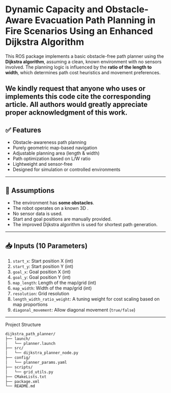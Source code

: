 
# Dynamic Capacity and Obstacle-Aware Evacuation Path Planning in Fire Scenarios Using an Enhanced Dijkstra Algorithm

This ROS package implements a basic obstacle-free path planner using the **Dijkstra algorithm**, assuming a clean, known environment with no sensors involved. The planning logic is influenced by the **ratio of the length to width**, which determines path cost heuristics and movement preferences.

**We kindly request that anyone who uses or implements this code cite the corresponding article. All authors would greatly appreciate proper acknowledgment of this work.**
---

## ✅ Features

- Obstacle-awareness path planning
- Purely geometric map-based navigation
- Adjustable planning area (length & width)
- Path optimization based on L/W ratio
- Lightweight and sensor-free
- Designed for simulation or controlled environments

---

## 🧾 Assumptions

- The environment has **some obstacles**.
- The robot operates on a known 3D .
- No sensor data is used.
- Start and goal positions are manually provided.
- The improved Dijkstra algorithm is used for shortest path generation.

---

## 📥 Inputs (10 Parameters)

1. `start_x`: Start position X (int)
2. `start_y`: Start position Y (int)
3. `goal_x`: Goal position X (int)
4. `goal_y`: Goal position Y (int)
5. `map_length`: Length of the map/grid (int)
6. `map_width`: Width of the map/grid (int)
7. `resolution`: Grid resolution 
8. `length_width_ratio_weight`: A tuning weight for cost scaling based on map proportions
9. `diagonal_movement`: Allow diagonal movement (`true/false`)

---
Project Structure

```bash
dijkstra_path_planner/
├── launch/
│   └── planner.launch
├── src/
│   └── dijkstra_planner_node.py
├── config/
│   └── planner_params.yaml
├── scripts/
│   └── grid_utils.py
├── CMakeLists.txt
├── package.xml
└── README.md
